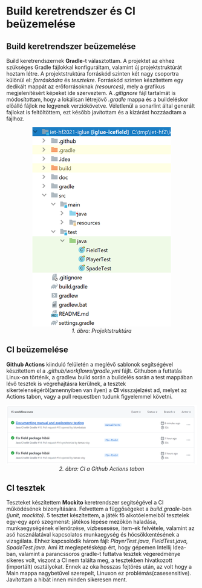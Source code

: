 # Build keretrendszer és CI beüzemelése


## Build keretrendszer beüzemelése

Build keretrendszernek **Gradle**-t választottam. A projektet az ehhez szükséges Gradle fájlokkal konfiguráltam, valamint új projektstruktúrát hoztam létre. A projektstruktúra forráskód szinten két nagy csoportra különül el: *forráskódra* és *tesztekre*.
Forráskód szinten készítettem egy dedikált mappát az erőforrásoknak *(resources)*, mely a grafikus megjelenítésért képeket ide szerveztem.
A *.gitignore* fájl tartalmát is módosítottam, hogy a lokálisan létrejövő *.gradle* mappa és a buildeléskor előálló fájlok ne legyenek verziókövetve. Véletlenül a sonarlint által generált fajlokat is feltöltöttem, ezt később javítottam és a kizárást hozzáadtam a fájlhoz.

<p align="center">
  <img src="Gradle_struktura.png"><br>
  <i>1. ábra: Projektstruktúra</i>
</p>




## CI beüzemelése

**Github Actions** kiinduló felületén a meglévő sablonok segítségével készítettem el a *.github/workflows/gradle.yml* fájlt. 
Githubon a futtatás Linux-on történik, a gradlew build során a buildelés során a test mappában lévő tesztek is végrehajtásra kerülnek, a tesztek sikertelenségéről(amennyiben van ilyen) a **CI** visszajelzést ad, melyet az Actions tabon, vagy a pull requestben tudunk figyelemmel követni.

<p align="center">
  <img src="CI.png"><br>
  <i>2. ábra: CI a Github Actions tabon</i>
</p>





## CI tesztek

Teszteket készítettem **Mockito** keretrendszer segítségével a CI működésének bizonyítására. Felvettem a függőségeket a *build.gradle*-ben *(junit, mockito)*. 5 tesztet készítettem, a játék fő alkotóelemeiből tesztelek egy-egy apró szegmenst: játékos lépése mezőkön haladása, munkaegységének ellenörzése, vízbesesése, item-ek felvétele, valamint az asó használatával kapcsolatos munkaegység és hócsökkentésének a vizsgálata. Ehhez kapcsolódik három fájl: *PlayerTest.java, FieldTest.java, SpadeTest.java*.
Ami itt meglepetésképp ért, hogy gépemen Intellij Idea-ban, valamint a parancssoros gradle-t futtatva tesztek végeredménye sikeres volt, viszont a CI nem találta meg, a tesztekben hivatkozott (importált) osztályokat. Ennek az oka hosszas fejtörés után, az volt hogy a Main mappa nagybetűvel szerepelt, Linuxon ez problémás(casesensitive). Javítottam a hibát innen minden sikeresen ment.